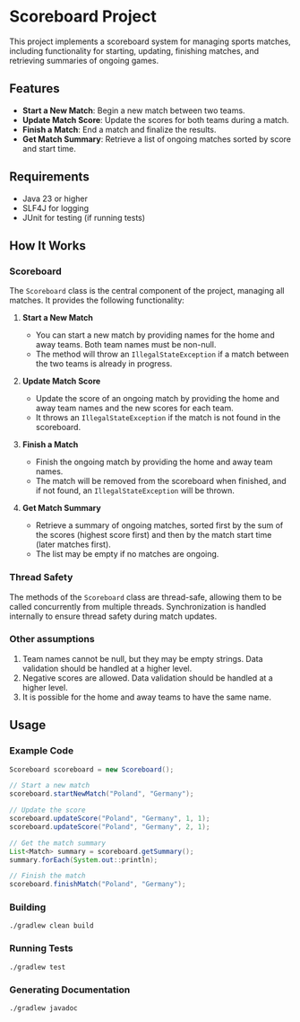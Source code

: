 # Scoreboard Project

This project implements a scoreboard system for managing sports matches, including functionality for starting, updating,
finishing matches, and retrieving summaries of ongoing games.

## Features

- **Start a New Match**: Begin a new match between two teams.
- **Update Match Score**: Update the scores for both teams during a match.
- **Finish a Match**: End a match and finalize the results.
- **Get Match Summary**: Retrieve a list of ongoing matches sorted by score and start time.

## Requirements

- Java 23 or higher
- SLF4J for logging
- JUnit for testing (if running tests)

## How It Works

### Scoreboard

The `Scoreboard` class is the central component of the project, managing all matches.
It provides the following functionality:

1. **Start a New Match**
    - You can start a new match by providing names for the home and away teams. Both team names must be non-null.
    - The method will throw an `IllegalStateException` if a match between the two teams is already in progress.

2. **Update Match Score**
    - Update the score of an ongoing match by providing the home and away team names and the new scores for each team.
    - It throws an `IllegalStateException` if the match is not found in the scoreboard.

3. **Finish a Match**
    - Finish the ongoing match by providing the home and away team names.
    - The match will be removed from the scoreboard when finished, and if not found, an `IllegalStateException`
      will be thrown.

4. **Get Match Summary**
    - Retrieve a summary of ongoing matches, sorted first by the sum of the scores (highest score first) and then
      by the match start time (later matches first).
    - The list may be empty if no matches are ongoing.

### Thread Safety

The methods of the `Scoreboard` class are thread-safe, allowing them to be called concurrently from multiple threads.
Synchronization is handled internally to ensure thread safety during match updates.

### Other assumptions

1. Team names cannot be null, but they may be empty strings. Data validation should be handled at a higher level.
2. Negative scores are allowed. Data validation should be handled at a higher level.
3. It is possible for the home and away teams to have the same name.

## Usage

### Example Code

```java
Scoreboard scoreboard = new Scoreboard();

// Start a new match
scoreboard.startNewMatch("Poland", "Germany");

// Update the score
scoreboard.updateScore("Poland", "Germany", 1, 1);
scoreboard.updateScore("Poland", "Germany", 2, 1);

// Get the match summary
List<Match> summary = scoreboard.getSummary();
summary.forEach(System.out::println);

// Finish the match
scoreboard.finishMatch("Poland", "Germany");
```
### Building

```shell
./gradlew clean build
```

###  Running Tests

```shell
./gradlew test
```

### Generating Documentation
```shell
./gradlew javadoc
```